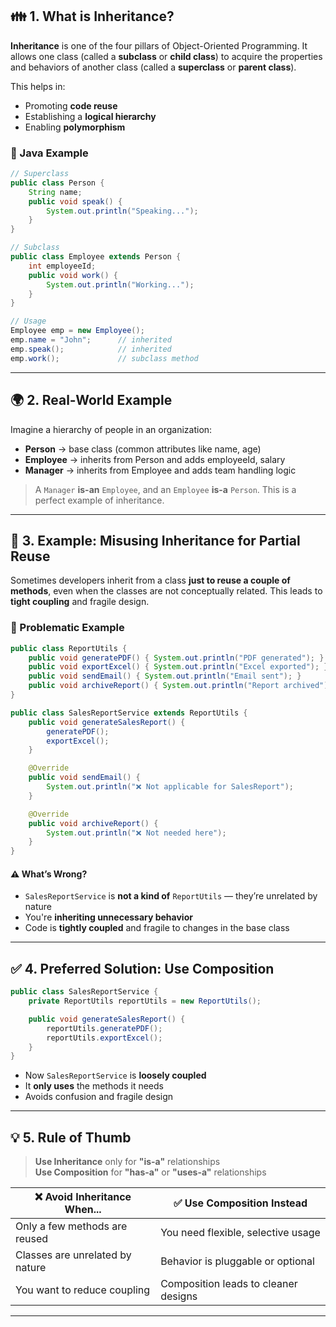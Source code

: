 
<!---
title: "Inheritance in OOP: When to Use and When to Avoid"
description: "Learn about inheritance in Object-Oriented Programming, its benefits, pitfalls, and when to prefer composition over inheritance."
tags: ["OOP", "Inheritance", "Java", "Programming"]
date: "2023-10-01"
author: "Avinash Gurugubelli"
--->

## 👪 1. What is Inheritance?

**Inheritance** is one of the four pillars of Object-Oriented Programming. It allows one class (called a **subclass** or **child class**) to acquire the properties and behaviors of another class (called a **superclass** or **parent class**).

This helps in:
- Promoting **code reuse**
- Establishing a **logical hierarchy**
- Enabling **polymorphism**

### 🔧 Java Example

```java
// Superclass
public class Person {
    String name;
    public void speak() {
        System.out.println("Speaking...");
    }
}

// Subclass
public class Employee extends Person {
    int employeeId;
    public void work() {
        System.out.println("Working...");
    }
}

// Usage
Employee emp = new Employee();
emp.name = "John";      // inherited
emp.speak();            // inherited
emp.work();             // subclass method
```

---

## 🌍 2. Real-World Example

Imagine a hierarchy of people in an organization:

- **Person** → base class (common attributes like name, age)
- **Employee** → inherits from Person and adds employeeId, salary
- **Manager** → inherits from Employee and adds team handling logic

> A `Manager` **is-an** `Employee`, and an `Employee` **is-a** `Person`. This is a perfect example of inheritance.

---

## 🚫 3. Example: Misusing Inheritance for Partial Reuse

Sometimes developers inherit from a class **just to reuse a couple of methods**, even when the classes are not conceptually related. This leads to **tight coupling** and fragile design.

### 🧱 Problematic Example

```java
public class ReportUtils {
    public void generatePDF() { System.out.println("PDF generated"); }
    public void exportExcel() { System.out.println("Excel exported"); }
    public void sendEmail() { System.out.println("Email sent"); }
    public void archiveReport() { System.out.println("Report archived"); }
}

public class SalesReportService extends ReportUtils {
    public void generateSalesReport() {
        generatePDF();
        exportExcel();
    }

    @Override
    public void sendEmail() {
        System.out.println("❌ Not applicable for SalesReport");
    }

    @Override
    public void archiveReport() {
        System.out.println("❌ Not needed here");
    }
}
```

#### ⚠️ What’s Wrong?

- `SalesReportService` is **not a kind of** `ReportUtils` — they’re unrelated by nature
- You're **inheriting unnecessary behavior**
- Code is **tightly coupled** and fragile to changes in the base class

---

## ✅ 4. Preferred Solution: Use Composition

```java
public class SalesReportService {
    private ReportUtils reportUtils = new ReportUtils();

    public void generateSalesReport() {
        reportUtils.generatePDF();
        reportUtils.exportExcel();
    }
}
```

- Now `SalesReportService` is **loosely coupled**
- It **only uses** the methods it needs
- Avoids confusion and fragile design

---

## 💡 5. Rule of Thumb

> **Use Inheritance** only for **"is-a"** relationships  
> **Use Composition** for **"has-a"** or **"uses-a"** relationships

| ❌ Avoid Inheritance When...               | ✅ Use Composition Instead             |
|-------------------------------------------|----------------------------------------|
| Only a few methods are reused             | You need flexible, selective usage     |
| Classes are unrelated by nature           | Behavior is pluggable or optional      |
| You want to reduce coupling               | Composition leads to cleaner designs   |

---
